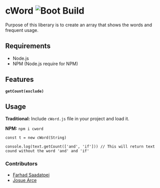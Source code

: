# cWord ![Boot Build](https://img.shields.io/badge/Build-0.0.4-green.svg)
Purpose of this liberary is to create an array that shows the words and frequent usage. 


## Requirements

* Node.js
* NPM (Node.js require for NPM) 

## Features
**`getCount(exclude)`**

## Usage
**Traditional:** Include `cWord.js` file in your project and load it. 

**NPM:** `npm i cword`

```
const t = new cWord(String)

console.log(text.getCount(['and', 'if'])) // This will return text cound without the word 'and' and 'if'
```

### Contributors
- [Farhad Saadatpei](https://github.com/Farhadsaadatpei)
- [Josue Arce](https://github.com/Josuerc026)
